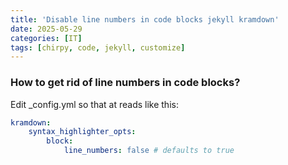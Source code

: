 ```yaml
---
title: 'Disable line numbers in code blocks jekyll kramdown'
date: 2025-05-29
categories: [IT]
tags: [chirpy, code, jekyll, customize]
---
```

### How to get rid of line numbers in code blocks?
Edit _config.yml so that at reads like this:  
```yaml
kramdown:
    syntax_highlighter_opts:
        block:
            line_numbers: false # defaults to true
```
